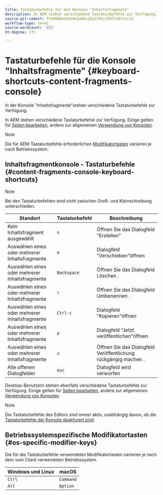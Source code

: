 ```yaml
---
title: Tastaturbefehle für die Konsole "Inhaltsfragmente"
description: In AEM stehen verschiedene Tastaturbefehle zur Verfügung, darunter einige für die Verwaltung von Inhaltsfragmenten
source-git-commit: 7fe9689e31d29e2dd6c2812742c158723d7c2c15
workflow-type: tm+mt
source-wordcount: '222'
ht-degree: 27%

---
```


# Tastaturbefehle für die Konsole &quot;Inhaltsfragmente&quot; {#keyboard-shortcuts-content-fragments-console}

In der Konsole &quot;Inhaltsfragmente&quot;stehen verschiedene Tastaturbefehle zur Verfügung.

In AEM stehen verschiedene Tastaturbefehle zur Verfügung. Einige gelten für [Seiten bearbeiten](/help/sites-cloud/authoring/fundamentals/keyboard-shortcuts.md), andere zur allgemeinen [Verwendung von Konsolen](/help/sites-cloud/authoring/getting-started/keyboard-shortcuts.md).

>[!NOTE]
>
>Die für AEM-Tastaturbefehle erforderlichen [Modifikatortasten](#os-specific-modifier-keys) variieren je nach Betriebssystem.

## Inhaltsfragmentkonsole - Tastaturbefehle {#content-fragments-console-keyboard-shortcuts}

>[!NOTE]
>
>Bei den Tastaturbefehlen wird nicht zwischen Groß- und Kleinschreibung unterschieden.

| Standort | Tastaturbefehl | Beschreibung |
|---|---|---|
| Kein Inhaltsfragment ausgewählt | `n` | Öffnen Sie das Dialogfeld &quot;Erstellen&quot; |
| Auswählen eines oder mehrerer Inhaltsfragmente | `m` | Dialogfeld &quot;Verschieben&quot;öffnen |
| Auswählen eines oder mehrerer Inhaltsfragmente | `Backspace` | Öffnen Sie das Dialogfeld Löschen . |
| Auswählen eines oder mehrerer Inhaltsfragmente | `r` | Öffnen Sie das Dialogfeld Umbenennen . |
| Auswählen eines oder mehrerer Inhaltsfragmente | `Ctrl-c` | Dialogfeld &quot;Kopieren&quot;öffnen |
| Auswählen eines oder mehrerer Inhaltsfragmente | `p` | Dialogfeld &quot;Jetzt veröffentlichen&quot;öffnen |
| Auswählen eines oder mehrerer Inhaltsfragmente | `u` | Öffnen Sie das Dialogfeld Veröffentlichung rückgängig machen . |
| Alle offenen Dialogfelder | `esc` | Dialogfeld wird verworfen |

Desktop-Benutzern stehen ebenfalls verschiedene Tastaturbefehle zur Verfügung. Einige gelten für [Seiten bearbeiten](/help/sites-cloud/authoring/fundamentals/keyboard-shortcuts.md), andere zur allgemeinen [Verwendung von Konsolen](/help/sites-cloud/authoring/getting-started/keyboard-shortcuts.md).

>[!NOTE]
>
>Die Tastaturbefehle des Editors sind immer aktiv, unabhängig davon, ob die [Tastaturbefehle der Konsole deaktiviert sind](/help/sites-cloud/authoring/getting-started/keyboard-shortcuts.md#deactivating-keyboard-shortcuts).

## Betriebssystemspezifische Modifikatortasten {#os-specific-modifier-keys}

Die für die Tastaturbefehle verwendeten Modifikatortasten variieren je nach dem vom Client verwendeten Betriebssystem.

| Windows und Linux | macOS |
|---|---|
| `Ctrl` | `Command` |
| `Alt` | `Option` |
